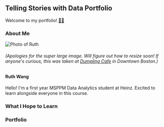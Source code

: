 ## Telling Stories with Data Portfolio
Welcome to my portfolio! [🐙😸](/octocatHaiku.md)

### About Me
<!-- <img src="/MVIMG_20191020_181937.png" width="250" height="337"> -->
![Photo of Ruth](/MVIMG_20191020_181937.png)
###### (Apologies for the super large image. Will figure out how to resize soon! If anyone's curious, this was taken at [Dumpling Cafe](https://www.dumplingcafe.com/) in Downtown Boston.)
#### Ruth Wang  
Hello! I'm a first year MSPPM Data Analytics student at Heinz. Excited to learn alongside everyone in this course.

### What I Hope to Learn

### Portfolio
